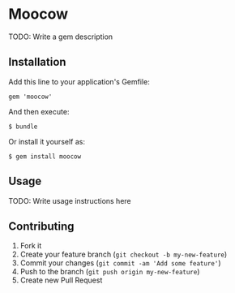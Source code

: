 # Moocow

TODO: Write a gem description

## Installation

Add this line to your application's Gemfile:

    gem 'moocow'

And then execute:

    $ bundle

Or install it yourself as:

    $ gem install moocow

## Usage

TODO: Write usage instructions here

## Contributing

1. Fork it
2. Create your feature branch (`git checkout -b my-new-feature`)
3. Commit your changes (`git commit -am 'Add some feature'`)
4. Push to the branch (`git push origin my-new-feature`)
5. Create new Pull Request
